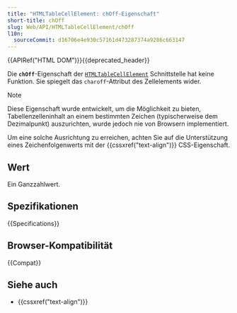 ```yaml
---
title: "HTMLTableCellElement: chOff-Eigenschaft"
short-title: chOff
slug: Web/API/HTMLTableCellElement/chOff
l10n:
  sourceCommit: d16706e4e930c57161d473287374a9286c663147
---
```


{{APIRef("HTML DOM")}}{{deprecated_header}}

Die **`chOff`**-Eigenschaft der [`HTMLTableCellElement`](/de/docs/Web/API/HTMLTableCellElement) Schnittstelle hat keine Funktion. Sie spiegelt das `charoff`-Attribut des Zellelements wider.

> [!NOTE]
> Diese Eigenschaft wurde entwickelt, um die Möglichkeit zu bieten, Tabellenzelleninhalt an einem bestimmten Zeichen (typischerweise dem Dezimalpunkt) auszurichten, wurde jedoch nie von Browsern implementiert.
>
> Um eine solche Ausrichtung zu erreichen, achten Sie auf die Unterstützung eines Zeichenfolgenwerts mit der {{cssxref("text-align")}} CSS-Eigenschaft.

## Wert

Ein Ganzzahlwert.

## Spezifikationen

{{Specifications}}

## Browser-Kompatibilität

{{Compat}}

## Siehe auch

- {{cssxref("text-align")}}
